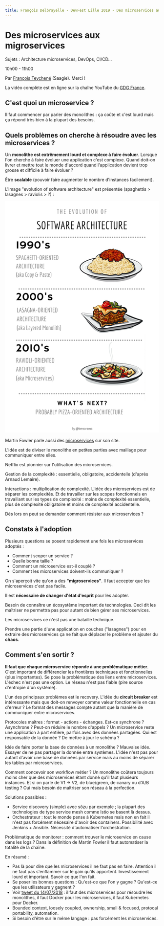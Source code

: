 ```yaml
---
title: François Delbrayelle - DevFest Lille 2019 - Des microservices aux migroservices (notes)
---
```


# Des microservices aux migroservices

Sujets : Architecture microservices, DevOps, CI/CD...

10h00 - 11h00

Par [François Teychené](https://twitter.com/fteychene) (Saagie). Merci !

La vidéo complète est en ligne sur la chaîne YouTube du [GDG France](https://www.youtube.com/watch?v=877-lVkWWZ4).

## C'est quoi un microservice ?

Il faut commencer par parler des monolithes : ça coûte et c'est lourd mais ça répond très bien à la plupart des besoins.

## Quels problèmes on cherche à résoudre avec les microservices ?

Un __monolithe est extrêmement lourd et complexe à faire évoluer__. Lorsque l'on cherche à faire évoluer une application c'est complexe.
Quand doit-on livrer et mettre tout le monde d'accord quand l'application devient trop grosse et difficile à faire évoluer ?

Être __scalable__ (pouvoir faire augmenter le nombre d'instances facilement).

L'image "evolution of software architecture" est présentée (spaghettis > lasagnes > raviolis > ?) :

![Evolution of software architecture](evolution-architecture.png)

Martin Fowler parle aussi des [microservices](https://martinfowler.com/articles/microservices.html) sur son site.

L'idée est de diviser le monolithe en petites parties avec maillage pour communiquer entre elles.

Netflix est pionnier sur l'utilisation des microservices.

Gestion de la complexité : essentielle, obligatoire, accidentelle (d'après Arnaud Lemaire).

Interactions : multiplication de complexité. L'idée des microservices est de séparer les complexités. Et de travailler sur les scopes fonctionnels en travaillant sur les types de complexité : moins de complexité essentielle, plus de complexité obligatoire et moins de complexité accidentelle.

Dès lors on peut se demander comment résister aux microservices ?

## Constats à l'adoption

Plusieurs questions se posent rapidement une fois les microservices adoptés :
- Comment scoper un service ?
- Quelle bonne taille ?
- Comment un microservice est-il couplé ?
- Comment les microservices doivent-ils communiquer ?

On s'aperçoit vite qu'on a des __"migroservices"__. Il faut accepter que les microservices c'est pas facile.

Il est __nécessaire de changer d'état d'esprit__ pour les adopter.

Besoin de connaître un écosystème important de technologies. Ceci dit les maîtriser ne permettra pas pour autant de bien gérer ses microservices.

Les microservices ce n'est pas une bataille technique.

Prendre une partie d'une application en couches ("lasagnes") pour en extraire des microservices ça ne fait que déplacer le problème et ajouter du __chaos__.

## Comment s'en sortir ?

__Il faut que chaque microservice réponde à une problématique métier__. C'est important de différencier les frontières techniques et fonctionnelles (plus importantes).
Se pose la problématique des liens entre microservices. L'échec n'est pas une option. Le réseau n'est pas fiable (pire source d'entropie d'un système). 

L'un des principaux problèmes est le recovery. L'idée du __circuit breaker__ est intéressante mais que doit-on renvoyer comme valeur fonctionnelle en cas d'erreur ?
Le format des messages compte autant que la manière de communiquer entre microservices.

Protocoles maîtres : format - actions - échanges. Est-ce synchrone ? Asynchrone ? Peut-on réduire le nombre d'appels ?
Un microservice reste une application à part entière, parfois avec des données partagées. Qui est responsable de la donnée ? De mettre à jour le schéma ?

Idée de faire porter la base de données à un monolithe ? Mauvaise idée. Essayer de ne pas partager la donnée entre systèmes. L'idée n'est pas pour autant d'avoir une base de données par service mais au moins de séparer les tables par microservices.

Comment concevoir son workflow métier ?
Un monolithe coûtera toujours moins cher que des microservices étant donné qu'il faut plusieurs instances.
Et si on parle de V1 -> V2, de blue/green, de canary ou d'A/B testing ? Oui mais besoin de maîtriser son réseau à la perfection.

Solutions possibles :
- Service discovery (simple) avec sôzu par exemple ; la plupart des technologies de type service mesh comme Istio se basent là dessus.
- Orchestrateur : tout le monde pense à Kubernetes mais non en fait il n'est pas forcément nécesaire d'avoir des containers. Possibilité avec Jenkins + Ansible. Nécessité d'automatiser l'orchestration.

Problématique de monitorer : comment trouver le microservice en cause dans les logs ?
Dans la définition de Martin Fowler il faut automatiser la totalité de la chaîne.

En résumé :
- Pas là pour dire que les microservices il ne faut pas en faire. Attention il ne faut pas s'enflammer sur le gain qu'ils apportent. Investissement lourd et important. Savoir ce que l'on fait.
- Se poser les bonnes questions : Qu'est-ce que l'on y gagne ? Qu'est-ce que les utilisateurs y gagnent ?
- Voir [tweet du 14/07/2018](https://twitter.com/Maziar/status/1047344181239316480) : il faut des microservices pour résoudre les monolithes, il faut Docker pour les microservices, il faut Kubernetes pour Docker.
- Bounded context, loosely coupled, ownership, small & focused, protocal portability, automation.
- Si besoin d'être sur le même langage : pas forcément les microservices.
